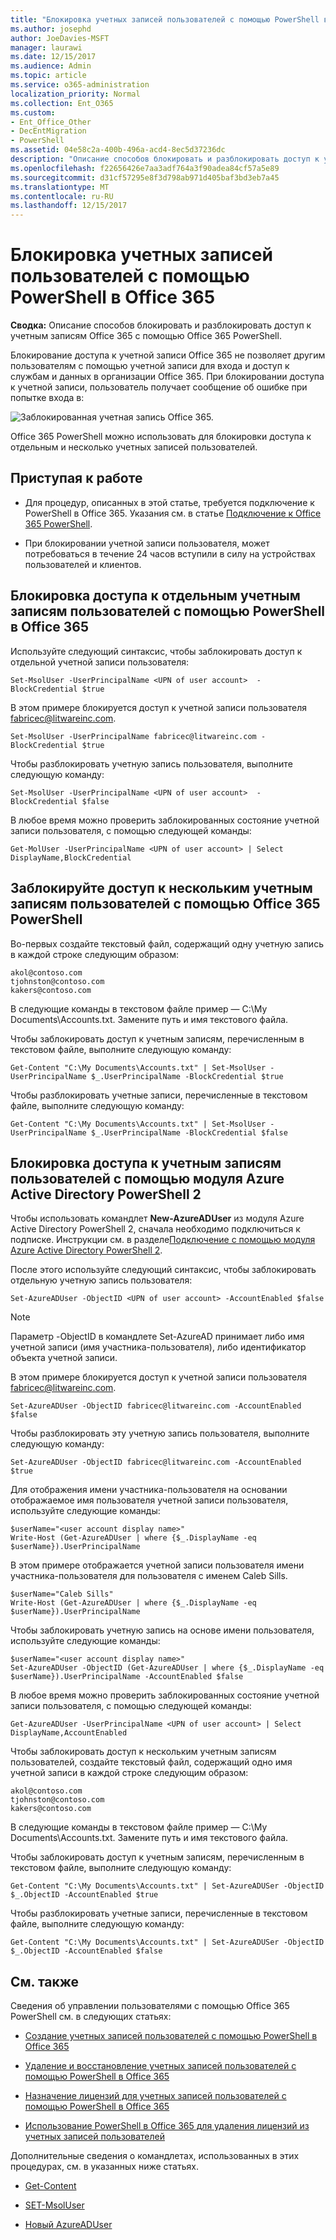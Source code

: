 ```yaml
---
title: "Блокировка учетных записей пользователей с помощью PowerShell в Office 365"
ms.author: josephd
author: JoeDavies-MSFT
manager: laurawi
ms.date: 12/15/2017
ms.audience: Admin
ms.topic: article
ms.service: o365-administration
localization_priority: Normal
ms.collection: Ent_O365
ms.custom:
- Ent_Office_Other
- DecEntMigration
- PowerShell
ms.assetid: 04e58c2a-400b-496a-acd4-8ec5d37236dc
description: "Описание способов блокировать и разблокировать доступ к учетным записям Office 365 с помощью Office 365 PowerShell."
ms.openlocfilehash: f22656426e7aa3adf764a3f90adea84cf57a5e89
ms.sourcegitcommit: d31cf57295e8f3d798ab971d405baf3bd3eb7a45
ms.translationtype: MT
ms.contentlocale: ru-RU
ms.lasthandoff: 12/15/2017
---
```

# <a name="block-user-accounts-with-office-365-powershell"></a>Блокировка учетных записей пользователей с помощью PowerShell в Office 365

**Сводка:**  Описание способов блокировать и разблокировать доступ к учетным записям Office 365 с помощью Office 365 PowerShell.
  
Блокирование доступа к учетной записи Office 365 не позволяет другим пользователям с помощью учетной записи для входа и доступ к службам и данных в организации Office 365. При блокировании доступа к учетной записи, пользователь получает сообщение об ошибке при попытке входа в:
  
![Заблокированная учетная запись Office 365.](images/o365_powershell_account_blocked.png)
  
Office 365 PowerShell можно использовать для блокировки доступа к отдельным и несколько учетных записей пользователей.
  
## <a name="before-you-begin"></a>Приступая к работе

- Для процедур, описанных в этой статье, требуется подключение к PowerShell в Office 365. Указания см. в статье [Подключение к Office 365 PowerShell](connect-to-office-365-powershell.md).
    
- При блокировании учетной записи пользователя, может потребоваться в течение 24 часов вступили в силу на устройствах пользователей и клиентов.
    
## <a name="use-office-365-powershell-to-block-access-to-individual-user-accounts"></a>Блокировка доступа к отдельным учетным записям пользователей с помощью PowerShell в Office 365

Используйте следующий синтаксис, чтобы заблокировать доступ к отдельной учетной записи пользователя:
  
```
Set-MsolUser -UserPrincipalName <UPN of user account>  -BlockCredential $true
```

В этом примере блокируется доступ к учетной записи пользователя fabricec@litwareinc.com.
  
```
Set-MsolUser -UserPrincipalName fabricec@litwareinc.com -BlockCredential $true
```

Чтобы разблокировать учетную запись пользователя, выполните следующую команду:
  
```
Set-MsolUser -UserPrincipalName <UPN of user account>  -BlockCredential $false
```

В любое время можно проверить заблокированных состояние учетной записи пользователя, с помощью следующей команды:
  
```
Get-MolUser -UserPrincipalName <UPN of user account> | Select DisplayName,BlockCredential
```

## <a name="use-office-365-powershell-to-block-access-to-multiple-user-accounts"></a>Заблокируйте доступ к нескольким учетным записям пользователей с помощью Office 365 PowerShell

Во-первых создайте текстовый файл, содержащий одну учетную запись в каждой строке следующим образом:
    
  ```
akol@contoso.com
tjohnston@contoso.com
kakers@contoso.com
  ```
В следующие команды в текстовом файле пример — C:\My Documents\Accounts.txt. Замените путь и имя текстового файла.
    
Чтобы заблокировать доступ к учетным записям, перечисленным в текстовом файле, выполните следующую команду:
    
  ```
  Get-Content "C:\My Documents\Accounts.txt" | Set-MsolUser -UserPrincipalName $_.UserPrincipalName -BlockCredential $true
  ```
Чтобы разблокировать учетные записи, перечисленные в текстовом файле, выполните следующую команду:
    
  ```
  Get-Content "C:\My Documents\Accounts.txt" | Set-MsolUser -UserPrincipalName $_.UserPrincipalName -BlockCredential $false
  ```

## <a name="use-the-azure-active-directory-v2-powershell-module-to-block-access-to-user-accounts"></a>Блокировка доступа к учетным записям пользователей с помощью модуля Azure Active Directory PowerShell 2

Чтобы использовать командлет **New-AzureADUser** из модуля Azure Active Directory PowerShell 2, сначала необходимо подключиться к подписке. Инструкции см. в разделе[Подключение с помощью модуля Azure Active Directory PowerShell 2](https://go.microsoft.com/fwlink/?linkid=842218).
  
После этого используйте следующий синтаксис, чтобы заблокировать отдельную учетную запись пользователя:
  
```
Set-AzureADUser -ObjectID <UPN of user account> -AccountEnabled $false
```

> [!NOTE]
> Параметр -ObjectID в командлете Set-AzureAD принимает либо имя учетной записи (имя участника-пользователя), либо идентификатор объекта учетной записи. 
  
В этом примере блокируется доступ к учетной записи пользователя fabricec@litwareinc.com.
  
```
Set-AzureADUser -ObjectID fabricec@litwareinc.com -AccountEnabled $false
```

Чтобы разблокировать эту учетную запись пользователя, выполните следующую команду:
  
```
Set-AzureADUser -ObjectID fabricec@litwareinc.com -AccountEnabled $true
```

Для отображения имени участника-пользователя на основании отображаемое имя пользователя учетной записи пользователя, используйте следующие команды:
  
```
$userName="<user account display name>"
Write-Host (Get-AzureADUser | where {$_.DisplayName -eq $userName}).UserPrincipalName

```

В этом примере отображается учетной записи пользователя имени участника-пользователя для пользователя с именем Caleb Sills.
  
```
$userName="Caleb Sills"
Write-Host (Get-AzureADUser | where {$_.DisplayName -eq $userName}).UserPrincipalName
```

Чтобы заблокировать учетную запись на основе имени пользователя, используйте следующие команды:
  
```
$userName="<user account display name>"
Set-AzureADUser -ObjectID (Get-AzureADUser | where {$_.DisplayName -eq $userName}).UserPrincipalName -AccountEnabled $false

```

В любое время можно проверить заблокированных состояние учетной записи пользователя, с помощью следующей команды:
  
```
Get-AzureADUser -UserPrincipalName <UPN of user account> | Select DisplayName,AccountEnabled
```

Чтобы заблокировать доступ к нескольким учетным записям пользователей, создайте текстовый файл, содержащий одно имя учетной записи в каждой строке следующим образом:
    
  ```
akol@contoso.com
tjohnston@contoso.com
kakers@contoso.com
  ```

В следующие команды в текстовом файле пример — C:\My Documents\Accounts.txt. Замените путь и имя текстового файла.
    
Чтобы заблокировать доступ к учетным записям, перечисленным в текстовом файле, выполните следующую команду:
    
```
Get-Content "C:\My Documents\Accounts.txt" | Set-AzureADUSer -ObjectID $_.ObjectID -AccountEnabled $true
```

Чтобы разблокировать учетные записи, перечисленные в текстовом файле, выполните следующую команду:
    
```
Get-Content "C:\My Documents\Accounts.txt" | Set-AzureADUSer -ObjectID $_.ObjectID -AccountEnabled $false
```

## <a name="see-also"></a>См. также
<a name="SeeAlso"> </a>

Сведения об управлении пользователями с помощью Office 365 PowerShell см. в следующих статьях:
  
- [Создание учетных записей пользователей с помощью PowerShell в Office 365](create-user-accounts-with-office-365-powershell.md)
    
- [Удаление и восстановление учетных записей пользователей с помощью PowerShell в Office 365](delete-and-restore-user-accounts-with-office-365-powershell.md)
    
- [Назначение лицензий для учетных записей пользователей с помощью PowerShell в Office 365](assign-licenses-to-user-accounts-with-office-365-powershell.md)
    
- [Использование PowerShell в Office 365 для удаления лицензий из учетных записей пользователей](remove-licenses-from-user-accounts-with-office-365-powershell.md)
    
Дополнительные сведения о командлетах, использованных в этих процедурах, см. в указанных ниже статьях.
  
- [Get-Content](https://go.microsoft.com/fwlink/p/?LinkId=113310)
    
- [SET-MsolUser](https://go.microsoft.com/fwlink/p/?LinkId=691644)
    
- [Новый AzureADUser](https://docs.microsoft.com/powershell/module/azuread/new-azureaduser?view=azureadps-2.0)
    

